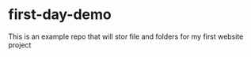 # first-day-demo
This is an example repo that will stor file and folders for my first website project
